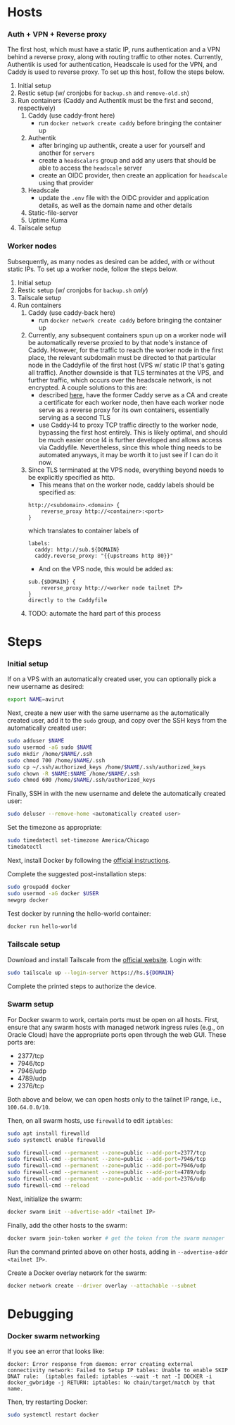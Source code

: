 # Hosts
### Auth + VPN + Reverse proxy
The first host, which must have a static IP, runs authentication and a VPN behind a reverse proxy, along with routing traffic to other notes. Currently, Authentik is used for authentication, Headscale is used for the VPN, and Caddy is used to reverse proxy. To set up this host, follow the steps below.
1. Initial setup
1. Restic setup (w/ cronjobs for `backup.sh` and `remove-old.sh`)
1. Run containers (Caddy and Authentik must be the first and second, respectively)
    1. Caddy (use caddy-front here)
        - run `docker network create caddy` before bringing the container up
    1. Authentik
        - after bringing up authentik, create a user for yourself and another for `servers`
        - create a `headscalars` group and add any users that should be able to access the `headscale` server
        - create an OIDC provider, then create an application for `headscale` using that provider
    1. Headscale
        - update the `.env` file with the OIDC provider and application details, as well as the domain name and other details
    1. Static-file-server
    1. Uptime Kuma
1. Tailscale setup

### Worker nodes
Subsequently, as many nodes as desired can be added, with or without static IPs. To set up a worker node, follow the steps below.
1. Initial setup
1. Restic setup (w/ cronjobs for `backup.sh` *only*)
1. Tailscale setup
1. Run containers
    1. Caddy (use caddy-back here)
        - run `docker network create caddy` before bringing the container up
    1. Currently, any subsequent containers spun up on a worker node will be automatically reverse proxied to by that node's instance of Caddy. However, for the traffic to reach the worker node in the first place, the relevant subdomain must be directed to that particular node in the Caddyfile of the first host (VPS w/ static IP that's gating all traffic). Another downside is that TLS terminates at the VPS, and further traffic, which occurs over the headscale network, is not encrypted. A couple solutions to this are:
        -  described [here](https://caddy.community/t/caddy-reverse-proxy-nextcloud-collabora-vaultwarden-with-local-https/12052), have the former Caddy serve as a CA and create a certificate for each worker node, then have each worker node serve as a reverse proxy for its own containers, essentially serving as a second TLS
        - use Caddy-l4 to proxy TCP traffic directly to the worker node, bypassing the first host entirely. This is likely optimal, and should be much easier once l4 is further developed and allows access via Caddyfile. Nevertheless, since this whole thing needs to be automated anyways, it may be worth it to just see if I can do it now. 
    1. Since TLS terminated at the VPS node, everything beyond needs to be explicitly specified as http. 
        - This means that on the worker node, caddy labels should be specified as:
        ```
        http://<subdomain>.<domain> {
            reverse_proxy http://<container>:<port>
        }
        ```
        which translates to container labels of
        ```
        labels:
          caddy: http://sub.${DOMAIN}
          caddy.reverse_proxy: "{{upstreams http 80}}"
        ```
        - And on the VPS node, this would be added as:
        ```
        sub.{$DOMAIN} {
            reverse_proxy http://<worker node tailnet IP>
        }
        directly to the Caddyfile
    1. TODO: automate the hard part of this process

# Steps
### Initial setup
If on a VPS with an automatically created user, you can optionally pick a new username as desired:
```bash
export NAME=avirut
```

Next, create a new user with the same username as the automatically created user, add it to the `sudo` group, and copy over the SSH keys from the automatically created user:
```bash
sudo adduser $NAME
sudo usermod -aG sudo $NAME
sudo mkdir /home/$NAME/.ssh
sudo chmod 700 /home/$NAME/.ssh
sudo cp ~/.ssh/authorized_keys /home/$NAME/.ssh/authorized_keys
sudo chown -R $NAME:$NAME /home/$NAME/.ssh
sudo chmod 600 /home/$NAME/.ssh/authorized_keys
```

Finally, SSH in with the new username and delete the automatically created user:
```bash
sudo deluser --remove-home <automatically created user>
```

Set the timezone as appropriate:
```bash
sudo timedatectl set-timezone America/Chicago
timedatectl
```

Next, install Docker by following the [official instructions](https://docs.docker.com/engine/install/ubuntu/#install-using-the-repository).

Complete the suggested post-installation steps:
```bash
sudo groupadd docker
sudo usermod -aG docker $USER
newgrp docker
```

Test docker by running the hello-world container:
```bash
docker run hello-world
```
### Tailscale setup
Download and install Tailscale from the [official website](https://tailscale.com/download).
Login with:
```bash
sudo tailscale up --login-server https://hs.${DOMAIN}
```
Complete the printed steps to authorize the device.

### Swarm setup
For Docker swarm to work, certain ports must be open on all hosts. First, ensure that any swarm hosts with managed network ingress rules (e.g., on Oracle Cloud) have the appropriate ports open through the web GUI. These ports are:
- 2377/tcp
- 7946/tcp
- 7946/udp
- 4789/udp
- 2376/tcp

Both above and below, we can open hosts only to the tailnet IP range, i.e., `100.64.0.0/10`.  

Then, on all swarm hosts, use `firewalld` to edit `iptables`:
```bash
sudo apt install firewalld
sudo systemctl enable firewalld

sudo firewall-cmd --permanent --zone=public --add-port=2377/tcp
sudo firewall-cmd --permanent --zone=public --add-port=7946/tcp
sudo firewall-cmd --permanent --zone=public --add-port=7946/udp
sudo firewall-cmd --permanent --zone=public --add-port=4789/udp
sudo firewall-cmd --permanent --zone=public --add-port=2376/udp
sudo firewall-cmd --reload
```

Next, initialize the swarm:
```bash
docker swarm init --advertise-addr <tailnet IP>
```

Finally, add the other hosts to the swarm:
```bash
docker swarm join-token worker # get the token from the swarm manager
```
Run the command printed above on other hosts, adding in `--advertise-addr <tailnet IP>`.

Create a Docker overlay network for the swarm:
```bash
docker network create --driver overlay --attachable --subnet
```

# Debugging
### Docker swarm networking
If you see an error that looks like:
```
docker: Error response from daemon: error creating external connectivity network: Failed to Setup IP tables: Unable to enable SKIP DNAT rule:  (iptables failed: iptables --wait -t nat -I DOCKER -i docker_gwbridge -j RETURN: iptables: No chain/target/match by that name.
```
Then, try restarting Docker:
```bash
sudo systemctl restart docker
```
